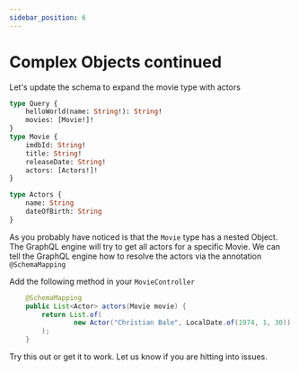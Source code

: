 ```yaml
---
sidebar_position: 6
---
```


# Complex Objects continued
Let's update the schema to expand the movie type with actors
```graphql
type Query {
    helloWorld(name: String!): String!
    movies: [Movie!]!
}
type Movie {
    imdbId: String!
    title: String!
    releaseDate: String!
    actors: [Actors!]!
}

type Actors {
    name: String
    dateOfBirth: String
}
```

As you probably have noticed is that the `Movie` type has a nested Object. 
The GraphQL engine will try to get all actors for a specific Movie. 
We can tell the GraphQL engine how to resolve the actors via the annotation `@SchemaMapping`

Add the following method in your `MovieController`
```java
    @SchemaMapping
    public List<Actor> actors(Movie movie) {
        return List.of(
                new Actor("Christian Bale", LocalDate.of(1974, 1, 30))
        );
    }
```

Try this out or get it to work. 
Let us know if you are hitting into issues.

